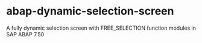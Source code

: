 # abap-dynamic-selection-screen
A fully dynamic selection screen with FREE_SELECTION function modules in SAP ABAP 7.50
